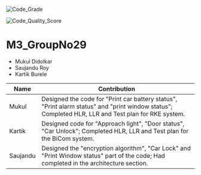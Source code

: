 
![Code_Grade](https://api.codiga.io/project/31886/status/svg)

![Code_Quality_Score](https://api.codiga.io/project/31886/score/svg)
# M3_GroupNo29
* Mukul Didolkar 
* Saujandu Roy 
* Kartik Burele 


| Name|  Contribution|
|---|---|
| Mukul |Designed the code for "Print car battery status", "Print alarm status" and "print window status"; Completed HLR, LLR and Test plan for RKE system.|
| Kartik | Designed code for "Approach light", "Door status", "Car Unlock"; Completed HLR, LLR and Test plan for the BiCom system.|
| Saujandu | Designed the "encryption algorithm", "Car Lock" and "Print Window status" part of the code; Had completed in the architecture section. |

